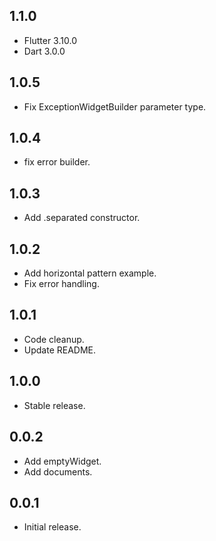 ## 1.1.0

* Flutter 3.10.0
* Dart 3.0.0

## 1.0.5

* Fix ExceptionWidgetBuilder parameter type.

## 1.0.4

* fix error builder.

## 1.0.3

* Add .separated constructor.

## 1.0.2

* Add horizontal pattern example.
* Fix error handling.

## 1.0.1

* Code cleanup.
* Update README.

## 1.0.0

* Stable release.

## 0.0.2

* Add emptyWidget.
* Add documents.

## 0.0.1

* Initial release.
